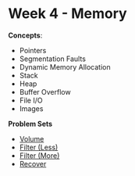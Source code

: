 # Week 4 - Memory

**Concepts**:
- Pointers
- Segmentation Faults
- Dynamic Memory Allocation
- Stack
- Heap
- Buffer Overflow
- File I/O
- Images

**Problem Sets**

- [Volume]()
- [Filter (Less)]()
- [Filter (More)]()
- [Recover]()
